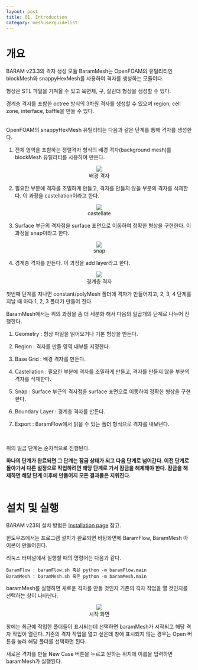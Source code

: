 ```yaml
---
layout: post
title: 01. Introduction
category: meshuserguidelist
---
```


# 개요

BARAM v23.3의 격자 생성 모듈 BaramMesh는 OpenFOAM의 유틸리티인 blockMesh와 snappyHexMesh를 사용하여 격자를 생성하는 모듈이다. 

형상은 STL 파일을 가져올 수 있고 육면체, 구, 실린더 형상을 생성할 수 있다. 

경계층 격자를 포함한 octree 방식의 3차원 격자를 생성할 수 있으며 region, cell zone, interface, baffle을 만들 수 있다.  
<br/>

OpenFOAM의 snappyHexMesh 유틸리티는 다음과 같은 단계를 통해 격자를 생성한다.

1) 전체 영역을 포함하는 정렬격자 형식의 배경 격자(background mesh)를 blockMesh 유틸리티를 사용하여 만든다. 

<p style="text-align: center">
    <img src="https://github.com/nextfoam/baram-pages/raw/main/screenshots/pic/mesh_blockMesh.png"><br> 배경 격자
</p>

2) 필요한 부분에 격자를 조밀하게 만들고, 격자를 만들지 않을 부분의 격자를 삭제한다. 이 과정을 castellation이라고 한다.

<p style="text-align: center">
    <img src="https://github.com/nextfoam/baram-pages/raw/main/screenshots/pic/mesh_castellate.png"><br> castellate
</p>

3) Surface 부근의 격자점을 surface 표면으로 이동하여 정확한 형상을 구현한다. 이 과정을 snap이라고 한다.

<p style="text-align: center">
    <img src="https://github.com/nextfoam/baram-pages/raw/main/screenshots/pic/mesh_snap.png"><br> snap
</p>

4) 경계층 격자를 만든다. 이 과정을 add layer라고 한다.

<p style="text-align: center">
    <img src="https://github.com/nextfoam/baram-pages/raw/main/screenshots/pic/mesh_layer.png"><br> 경계층 격자
</p>

첫번째 단계를 지나면 constant/polyMesh 폴더에 격자가 만들어지고, 2, 3, 4 단게를 지날 때 마다 1, 2, 3 폴더가 만들어 진다. 

BaramMesh에서는 위의 과정을 좀 더 세분화 해서 다음의 일곱개의 단계로 나누어 진행한다.

1) Geometry : 형상 파일을 읽어오거나 기본 형상을 만든다.

2) Region : 격자를 만들 영역 내부를 지정한다.

3) Base Grid : 배경 격자를 만든다.

4) Castellation : 필요한 부분에 격자를 조밀하게 만들고, 격자를 만들지 않을 부분의 격자를 삭제한다.

5) Snap : Surface 부근의 격자점을 surface 표면으로 이동하여 정확한 형상을 구현한다.

6) Boundary Layer : 경계층 격자를 만든다.

7) Export : BaramFlow에서 읽을 수 있는 폴더 형식으로 격자를 내보낸다.  
<br/>

위의 일곱 단계는 순차적으로 진행된다. 

__하나의 단계가 완료되면 그 단계는 잠금 상태가 되고 다음 단계로 넘어간다. 이전 단계로 돌아가서 다른 설정으로 작업하려면 해당 단계로 가서 잠금을 해제해야 한다. 잠금을 해제하면 해당 단계 이후에 만들어지 모든 결과물은 지워진다.__  
<br/>

# 설치 및 실행

BARAM v23의 설치 방법은 [Installation page](https://baramcfd.org/docs/installation/) 참고.

윈도우즈에서는 프로그램 설치가 완료되면 바탕화면에 BaramFlow, BaramMesh 아이콘이 만들어진다.

리눅스 터미널에서 실행할 때의 명령어는 다음과 같다.

    BaramFlow : baramFlow.sh 혹은 python -m baramFlow.main
    BaramMesh : baramMesh.sh 혹은 python -m baramMesh.main

baramMesh를 실행하면 새로운 격자를 만들 것인지 기존의 격자 작업을 열 것인지를 선택하는 창이 나타난다.

<p style="text-align: center">
    <img src="https://github.com/nextfoam/baram-pages/raw/main/screenshots/pic/mesh_start.png"><br> 시작 화면
</p>

창에는 최근에 작업한 폴더들이 표시되는데 선택하면 baramMesh가 시작되고 해당 격자 작업이 열린다. 기존의 격자 작업을 열고 싶은데 창에 표시되지 않는 경우는 Open 버튼을 눌러 해당 폴더를 선택하면 된다. 

새로운 격자를 만들 New Case 버튼을 누르고 원하는 위치에 이름을 입력하면 baramMesh가 실행된다.
